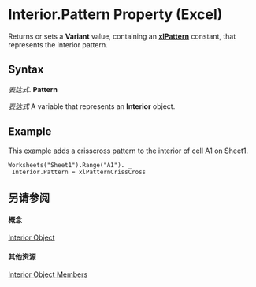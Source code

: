 
# Interior.Pattern Property (Excel)

Returns or sets a  **Variant** value, containing an **[xlPattern](e530d609-fe6b-d998-a5be-5d88828a22e7.md)** constant, that represents the interior pattern.


## Syntax

 _表达式_. **Pattern**

 _表达式_ A variable that represents an **Interior** object.


## Example

This example adds a crisscross pattern to the interior of cell A1 on Sheet1.


```
Worksheets("Sheet1").Range("A1"). _ 
 Interior.Pattern = xlPatternCrissCross
```


## 另请参阅


#### 概念


[Interior Object](37c79831-2cac-69fd-10ee-6d5415ed338b.md)
#### 其他资源


[Interior Object Members](http://msdn.microsoft.com/library/d79ff9a6-fa56-8b0f-9a89-d54dbba57346%28Office.15%29.aspx)